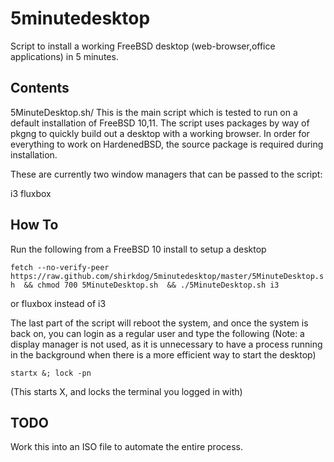 5minutedesktop
==========

Script to install a working FreeBSD desktop (web-browser,office applications) in 5 minutes.

Contents
---------------------------------

5MinuteDesktop.sh/
  This is the main script which is tested to run on a default installation of FreeBSD 10,11. The
  script uses packages by way of pkgng to quickly build out a desktop with a working browser.
  In order for everything to work on HardenedBSD, the source package is required during installation.

  These are currently two window managers that can be passed to the script:
  
  i3
  fluxbox

How To
---------------------------------
  Run the following from a FreeBSD 10 install to setup a desktop
  
  `fetch --no-verify-peer https://raw.github.com/shirkdog/5minutedesktop/master/5MinuteDesktop.sh  && chmod 700 5MinuteDesktop.sh  && ./5MinuteDesktop.sh i3`
  
  or fluxbox instead of i3

  The last part of the script will reboot the system, and once the system is back on, you can login as a regular user and type the following (Note: a display manager is not used, as it is unnecessary to have a process running in the background when there is a more efficient way to start the desktop)
  
  `startx &; lock -pn`

  (This starts X, and locks the terminal you logged in with)


TODO
---------------------------------
  Work this into an ISO file to automate the entire process.

